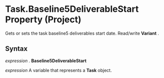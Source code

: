 
# Task.Baseline5DeliverableStart Property (Project)

Gets or sets the task baseline5 deliverables start date. Read/write  **Variant** .


## Syntax

 _expression_ . **Baseline5DeliverableStart**

 _expression_ A variable that represents a **Task** object.

